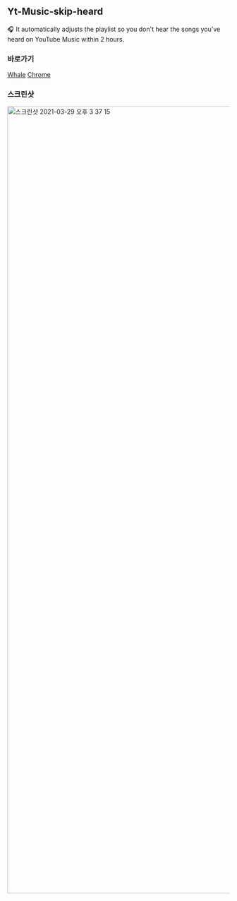 ## Yt-Music-skip-heard

🎧 It automatically adjusts the playlist so you don't hear the songs you've heard on YouTube Music within 2 hours.

### 바로가기

[Whale](https://store.whale.naver.com/detail/oafhhakppaihckojcjefeneecibfdial)
[Chrome](https://chrome.google.com/webstore/detail/yt-music-skip-heard/idmkcmdgldbpepoakppkconjhjecjopc)

### 스크린샷

<div>
  <img width="1784" alt="스크린샷 2021-03-29 오후 3 37 15" src="https://user-images.githubusercontent.com/51149996/112796218-a576e180-90a4-11eb-8a16-38b12c97dbd8.png" />
</div>

